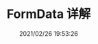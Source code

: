 ---
updated: 2021/02/26 19:53:26
date: 2021/02/26 19:53:26
categories: 
  - web
  - es2015
title: FormData 详解
comments: 
description:    
---